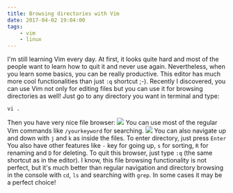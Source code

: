 ```yaml
---
title: Browsing directories with Vim
date: 2017-04-02 19:04:00
tags:
	- vim
	- linux
---
```


I'm still learning Vim every day. At first, it looks quite hard and most of the people want to learn how to quit it and never use again. Nevertheless, when you learn some basics, you can be really productive. This editor has much more cool functionalities than just `:q` shortcut ;-). Recently I discovered, you can use Vim not only for editing files but you can use it for browsing directories as well! Just go to any directory you want in terminal and type:

```
vi .
```

Then you have very nice file browser: ![](/images/posts/2017/browsing-dirs-with-vim/vim-browsing-dirs.png) You can use most of the regular Vim commands like `/yourkeyword` for searching. ![](/images/posts/2017/browsing-dirs-with-vim/vim-searching-dirs.png) You can also navigate up and down with `j` and `k` as inside the files. To enter directory, just press `Enter` You also have other features like `-` key for going up, `s` for sorting, `R` for renaming and `D` for deleting. To quit this browser, just type `:q` (the same shortcut as in the editor). I know, this file browsing functionality is not perfect, but it's much better than regular navigation and directory browsing in the console with `cd`, `ls` and searching with `grep`. In some cases it may be a perfect choice!
